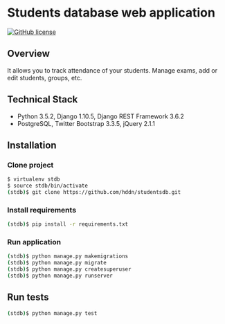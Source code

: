 # Students database web application

[![GitHub license](https://img.shields.io/badge/license-MIT-blue.svg)](LICENSE)

## Overview

It allows you to track attendance of your students. Manage exams, add or edit students, groups, etc.

## Technical Stack

- Python 3.5.2, Django 1.10.5, Django REST Framework 3.6.2 
- PostgreSQL, Twitter Bootstrap 3.3.5, jQuery 2.1.1

## Installation

### Clone project

```sh
$ virtualenv stdb
$ source stdb/bin/activate
(stdb)$ git clone https://github.com/hddn/studentsdb.git
```

### Install requirements

```sh
(stdb)$ pip install -r requirements.txt
```

### Run application

```sh
(stdb)$ python manage.py makemigrations
(stdb)$ python manage.py migrate
(stdb)$ python manage.py createsuperuser
(stdb)$ python manage.py runserver
```

## Run tests

```sh
(stdb)$ python manage.py test
```

